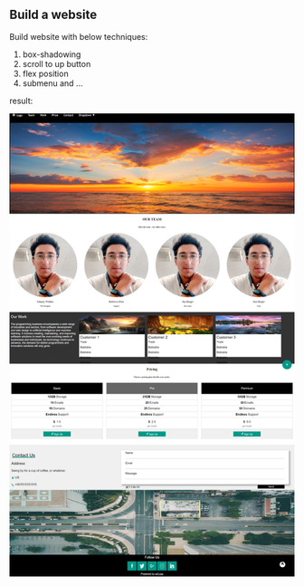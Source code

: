## Build a website

Build website with below techniques:

1. box-shadowing
2. scroll to up button
3. flex position
4. submenu
and  ...

result:

![my_website7](https://github.com/SinaHosseini/WebSite/blob/df696a621303975c893c1d421e4b34b55f5ead06/session8/images/screencapture-127-0-0-1-5500-index-html-2024-08-08-15_06_34.png?raw=True)

